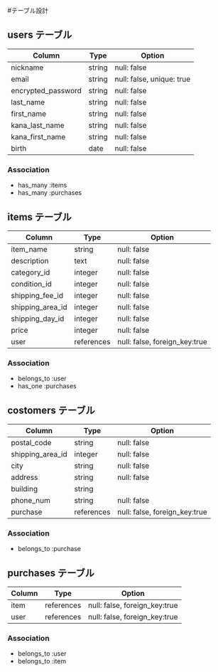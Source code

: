 #テーブル設計

## users テーブル

| Column              | Type    | Option                    |
| ------------------- | ------- | ------------------------- |
| nickname            | string  | null: false               |
| email               | string  | null: false, unique: true |
| encrypted_password  | string  | null: false               |
| last_name           | string  | null: false               |
| first_name          | string  | null: false               |
| kana_last_name      | string  | null: false               |
| kana_first_name     | string  | null: false               |
| birth               | date    | null: false               |

### Association
- has_many :items
- has_many :purchases


## items テーブル

| Column           | Type                | Option                        |
| ---------------- | ------------------- | ----------------------------- |
| item_name        | string              | null: false                   |
| description      | text                | null: false                   |
| category_id      | integer             | null: false                   |
| condition_id     | integer             | null: false                   |
| shipping_fee_id  | integer             | null: false                   |
| shipping_area_id | integer             | null: false                   |
| shipping_day_id  | integer             | null: false                   |
| price            | integer             | null: false                   |
| user             | references          | null: false, foreign_key:true |

### Association
- belongs_to :user
- has_one :purchases


## costomers テーブル

| Column            | Type       | Option                        |
| ----------------- | ---------- | ----------------------------- |
| postal_code       | string     | null: false                   |
| shipping_area_id  | integer    | null: false                   |
| city              | string     | null: false                   |
| address           | string     | null: false                   |
| building          | string     |                               |
| phone_num         | string     | null: false                   |
| purchase          | references | null: false, foreign_key:true |
 

### Association
- belongs_to :purchase


## purchases テーブル

| Column    | Type       | Option                        |
| --------- | -----------| ----------------------------- |
| item      | references | null: false, foreign_key:true |
| user      | references | null: false, foreign_key:true |


### Association
- belongs_to :user
- belongs_to :item
